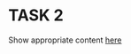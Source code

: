 <h1>TASK 2</h1>
Show appropriate content <a href="https://ehot-gh.github.io/RWD-homework/2/index.html">here</a>